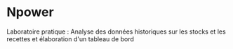 # Npower
Laboratoire pratique : Analyse des données historiques sur les stocks et les recettes et élaboration d'un tableau de bord
